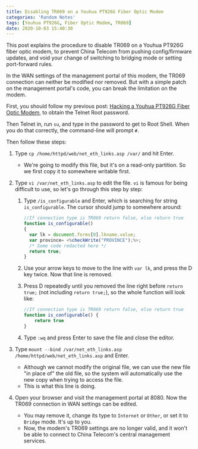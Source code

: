 ```yaml
---
title: Disabling TR069 on a Youhua PT926G Fiber Optic Modem
categories: 'Random Notes'
tags: [Youhua PT926G, Fiber Optic Modem, TR069]
date: 2020-10-03 15:40:30
---
```


This post explains the procedure to disable TR069 on a Youhua PT926G fiber optic
modem, to prevent China Telecom from pushing config/firmware updates, and void
your change of switching to bridging mode or setting port-forward rules.

In the WAN settings of the management portal of this modem, the TR069 connection
can neither be modified nor removed. But with a simple patch on the management
portal's code, you can break the limitation on the modem.

First, you should follow my previous post:
[Hacking a Youhua PT926G Fiber Optic Modem](/en/article/random-notes/youhua-pt926g-fiber-modem-crack.lantian/),
to obtain the Telnet Root password.

Then Telnet in, run `su`, and type in the password to get to Root Shell. When
you do that correctly, the command-line will prompt `#`.

Then follow these steps:

1. Type `cp /home/httpd/web/net_eth_links.asp /var/` and hit Enter.
    - We're going to modify this file, but it's on a read-only partition. So we
      first copy it to somewhere writable first.
2. Type `vi /var/net_eth_links.asp` to edit the file. `vi` is famous for being
   difficult to use, so let's go through this step by step:

    1. Type `/is_configurable` and Enter, which is searching for string
       `is_configurable`. The cursor should jump to somewhere around:

        ```javascript
        //If connection type is TR069 return false, else return true
        function is_configurable()
        {
          var lk = document.forms[0].lkname.value;
          var province= <%checkWrite("PROVINCE");%>;
          /* Some code redacted here */
          return true;
        }
        ```

    2. Use your arrow keys to move to the line with `var lk`, and press the D
       key twice. Now that line is removed.
    3. Press D repeatedly until you removed the line right before `return true;`
       (not including `return true;`), so the whole function will look like:

        ```javascript
        //If connection type is TR069 return false, else return true
        function is_configurable() {
            return true
        }
        ```

    4. Type `:wq` and press Enter to save the file and close the editor.

3. Type `mount --bind /var/net_eth_links.asp /home/httpd/web/net_eth_links.asp`
   and Enter.
    - Although we cannot modify the original file, we can use the new file "in
      place of" the old file, so the system will automatically use the new copy
      when trying to access the file.
    - This is what this line is doing.
4. Open your browser and visit the management portal at 8080. Now the TR069
   connection in WAN settings can be edited.
    - You may remove it, change its type to `Internet` or `Other`, or set it to
      `Bridge` mode. It's up to you.
    - Now, the modem's TR069 settings are no longer valid, and it won't be able
      to connect to China Telecom's central management services.
